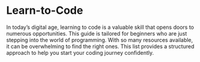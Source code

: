 # Learn-to-Code


In today’s digital age, learning to code is a valuable skill that opens doors to numerous opportunities. This guide is tailored for beginners who are just stepping into the world of programming. With so many resources available, it can be overwhelming to find the right ones. This list provides a structured approach to help you start your coding journey confidently.
